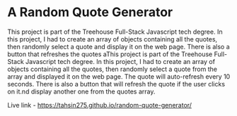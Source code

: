# A Random Quote Generator

This project is part of the Treehouse Full-Stack Javascript tech degree. In this project, I had to create an array of objects containing all the quotes, then randomly select a quote and display it on the web page. There is also a button that refreshes the quotes aThis project is part of the Treehouse Full-Stack Javascript tech degree. In this project, I had to create an array of objects containing all the quotes, then randomly select a quote from the array and displayed it on the web page. The quote will auto-refresh every 10 seconds. There is also a button that will refresh the quote if the user clicks on it.nd display another one from the quotes array.

Live link - <link>https://tahsin275.github.io/random-quote-generator/</link>
